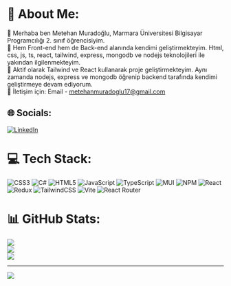 # 💫 About Me:
🔭 Merhaba ben Metehan Muradoğlu, Marmara Üniversitesi Bilgisayar Programcılığı 2. sınıf öğrencisiyim.<br>👯 Hem Front-end hem de Back-end alanında kendimi geliştirmekteyim. Html, css, js, ts, react, tailwind, express, mongodb ve nodejs teknolojileri ile yakından ilgilenmekteyim.<br>🤝 Aktif olarak Tailwind ve React kullanarak proje geliştirmekteyim. Aynı zamanda nodejs, express ve mongodb öğrenip backend tarafında kendimi geliştirmeye devam ediyorum.<br>💬 İletişim için: Email - metehanmuradoglu17@gmail.com


## 🌐 Socials:
[![LinkedIn](https://img.shields.io/badge/LinkedIn-%230077B5.svg?logo=linkedin&logoColor=white)](https://linkedin.com/in/metehan-muradoğlu-835321285) 

# 💻 Tech Stack:
![CSS3](https://img.shields.io/badge/css3-%231572B6.svg?style=for-the-badge&logo=css3&logoColor=white) ![C#](https://img.shields.io/badge/c%23-%23239120.svg?style=for-the-badge&logo=c-sharp&logoColor=white) ![HTML5](https://img.shields.io/badge/html5-%23E34F26.svg?style=for-the-badge&logo=html5&logoColor=white) ![JavaScript](https://img.shields.io/badge/javascript-%23323330.svg?style=for-the-badge&logo=javascript&logoColor=%23F7DF1E) ![TypeScript](https://img.shields.io/badge/typescript-%23007ACC.svg?style=for-the-badge&logo=typescript&logoColor=white) ![MUI](https://img.shields.io/badge/MUI-%230081CB.svg?style=for-the-badge&logo=mui&logoColor=white) ![NPM](https://img.shields.io/badge/NPM-%23CB3837.svg?style=for-the-badge&logo=npm&logoColor=white) ![React](https://img.shields.io/badge/react-%2320232a.svg?style=for-the-badge&logo=react&logoColor=%2361DAFB) ![Redux](https://img.shields.io/badge/redux-%23593d88.svg?style=for-the-badge&logo=redux&logoColor=white) ![TailwindCSS](https://img.shields.io/badge/tailwindcss-%2338B2AC.svg?style=for-the-badge&logo=tailwind-css&logoColor=white) ![Vite](https://img.shields.io/badge/vite-%23646CFF.svg?style=for-the-badge&logo=vite&logoColor=white) ![React Router](https://img.shields.io/badge/React_Router-CA4245?style=for-the-badge&logo=react-router&logoColor=white)
# 📊 GitHub Stats:
![](https://github-readme-stats.vercel.app/api?username=MeteBely&theme=dracula&hide_border=false&include_all_commits=false&count_private=false)<br/>
![](https://github-readme-streak-stats.herokuapp.com/?user=MeteBely&theme=dracula&hide_border=false)<br/>
![](https://github-readme-stats.vercel.app/api/top-langs/?username=MeteBely&theme=dracula&hide_border=false&include_all_commits=false&count_private=false&layout=compact)

---
[![](https://visitcount.itsvg.in/api?id=MeteBely&icon=0&color=0)](https://visitcount.itsvg.in)

<!-- Proudly created with GPRM ( https://gprm.itsvg.in ) -->
